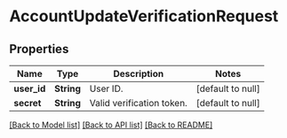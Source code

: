 # AccountUpdateVerificationRequest

## Properties

Name | Type | Description | Notes
------------ | ------------- | ------------- | -------------
**user_id** | **String** | User ID. | [default to null]
**secret** | **String** | Valid verification token. | [default to null]

[[Back to Model list]](../README.md#documentation-for-models) [[Back to API list]](../README.md#documentation-for-api-endpoints) [[Back to README]](../README.md)


